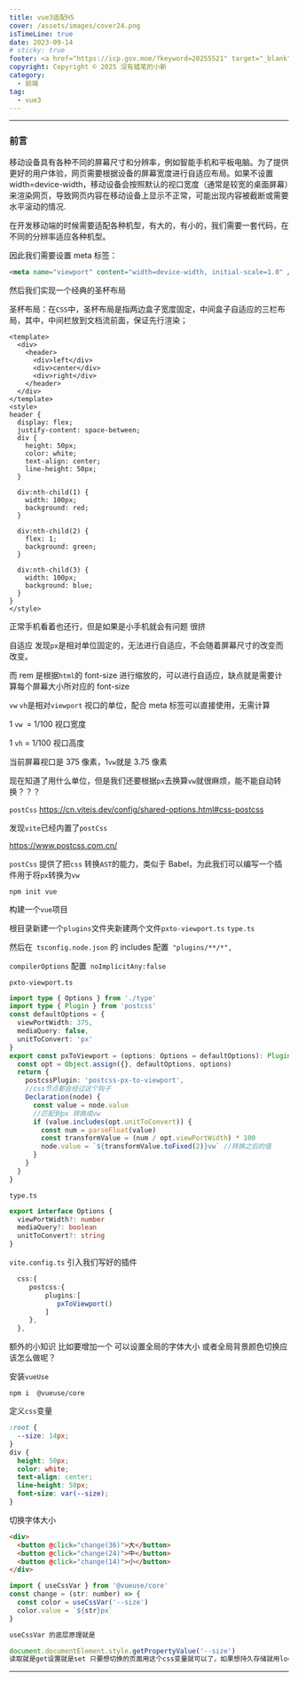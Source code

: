 ```yaml
---
title: vue3适配H5
cover: /assets/images/cover24.png
isTimeLine: true
date: 2023-09-14
# sticky: true
footer: <a href="https://icp.gov.moe/?keyword=20255521" target="_blank">萌 ICP 备 20255521 号</a>
copyright: Copyright © 2025 没有蜡笔的小新
category:
  - 前端
tag:
  - vue3
---
```


---

### 前言

​ 移动设备具有各种不同的屏幕尺寸和分辨率，例如智能手机和平板电脑。为了提供更好的用户体验，网页需要根据设备的屏幕宽度进行自适应布局。如果不设置 width=device-width，移动设备会按照默认的视口宽度（通常是较宽的桌面屏幕）来渲染网页，导致网页内容在移动设备上显示不正常，可能出现内容被截断或需要水平滚动的情况.

​ 在开发移动端的时候需要适配各种机型，有大的，有小的，我们需要一套代码，在不同的分辨率适应各种机型。

因此我们需要设置 meta 标签：

```html
<meta name="viewport" content="width=device-width, initial-scale=1.0" />
```

然后我们实现一个经典的圣杯布局

圣杯布局：在`CSS`中，圣杯布局是指两边盒子宽度固定，中间盒子自适应的三栏布局，其中，中间栏放到文档流前面，保证先行渲染；

```vue
<template>
  <div>
    <header>
      <div>left</div>
      <div>center</div>
      <div>right</div>
    </header>
  </div>
</template>
<style>
header {
  display: flex;
  justify-content: space-between;
  div {
    height: 50px;
    color: white;
    text-align: center;
    line-height: 50px;
  }

  div:nth-child(1) {
    width: 100px;
    background: red;
  }

  div:nth-child(2) {
    flex: 1;
    background: green;
  }

  div:nth-child(3) {
    width: 100px;
    background: blue;
  }
}
</style>
```

正常手机看着也还行，但是如果是小手机就会有问题 很挤

自适应
发现`px`是相对单位固定的，无法进行自适应，不会随着屏幕尺寸的改变而改变。

而 rem 是根据`html`的 font-size 进行缩放的，可以进行自适应，缺点就是需要计算每个屏幕大小所对应的 font-size

`vw` `vh`是相对`viewport` 视口的单位，配合 meta 标签可以直接使用，无需计算

1 `vw `= 1/100 视口宽度

1 `vh` = 1/100 视口高度

当前屏幕视口是 375 像素，1`vw`就是 3.75 像素

现在知道了用什么单位，但是我们还要根据`px`去换算`vw`就很麻烦，能不能自动转换？？？

`postCss`
https://cn.vitejs.dev/config/shared-options.html#css-postcss

发现`vite`已经内置了`postCss`

https://www.postcss.com.cn/

`postCss` 提供了把`css` 转换`AST`的能力，类似于 Babel，为此我们可以编写一个插件用于将`px`转换为`vw`

```shell
npm init vue
```

构建一个`vue`项目

根目录新建一个`plugins`文件夹新建两个文件`pxto-viewport.ts` `type.ts`

然后在` tsconfig.node.json` 的 includes 配置` "plugins/**/*",`

`compilerOptions` 配置` noImplicitAny:false`

`pxto-viewport.ts`

```ts
import type { Options } from './type'
import type { Plugin } from 'postcss'
const defaultOptions = {
  viewPortWidth: 375,
  mediaQuery: false,
  unitToConvert: 'px'
}
export const pxToViewport = (options: Options = defaultOptions): Plugin => {
  const opt = Object.assign({}, defaultOptions, options)
  return {
    postcssPlugin: 'postcss-px-to-viewport',
    //css节点都会经过这个钩子
    Declaration(node) {
      const value = node.value
      //匹配到px 转换成vw
      if (value.includes(opt.unitToConvert)) {
        const num = parseFloat(value)
        const transformValue = (num / opt.viewPortWidth) * 100
        node.value = `${transformValue.toFixed(2)}vw` //转换之后的值
      }
    }
  }
}
```

`type.ts`

```ts
export interface Options {
  viewPortWidth?: number
  mediaQuery?: boolean
  unitToConvert?: string
}
```

`vite.config.ts` 引入我们写好的插件

```ts
  css:{
     postcss:{
         plugins:[
            pxToViewport()
         ]
     },
  },
```

额外的小知识
比如要增加一个 可以设置全局的字体大小 或者全局背景颜色切换应该怎么做呢？

安装`vueUse`

```shell
npm i  @vueuse/core
```

定义`css`变量

```css
:root {
  --size: 14px;
}
div {
  height: 50px;
  color: white;
  text-align: center;
  line-height: 50px;
  font-size: var(--size);
}
```

切换字体大小

```html
<div>
  <button @click="change(36)">大</button>
  <button @click="change(24)">中</button>
  <button @click="change(14)">小</button>
</div>
```

```js
import { useCssVar } from '@vueuse/core'
const change = (str: number) => {
  const color = useCssVar('--size')
  color.value = `${str}px`
}

useCssVar 的底层原理就是

document.documentElement.style.getPropertyValue('--size')
读取就是get设置就是set 只要想切换的页面用这个css变量就可以了，如果想持久存储就用localstorage
```

---
